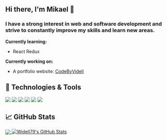 ## Hi there, I'm Mikael 👋
### I have a strong interest in web and software development and strive to constantly improve my skills and learn new areas.


**Currently learning:**
- React Redux

**Currently working on:** 
- A portfolio website:
[CodeByVidell](https://codebyvidell.netlify.app/)



## 🔧 Technologies & Tools

![](https://img.shields.io/badge/Code-Python-informational?style=flat&logo=python&logoColor=white&color=2bbc8a)
![](https://img.shields.io/badge/Code-JavaScript-informational?style=flat&logo=javascript&logoColor=white&color=2bbc8a)
![](https://img.shields.io/badge/Web-HTML5-informational?style=flat&logo=HTML&logoColor=white&color=2bbc8a)
![](https://img.shields.io/badge/Web-CSS-informational?style=flat&logo=HTML&logoColor=white&color=2bbc8a)
![](https://img.shields.io/badge/Web-Bootstrap-informational?style=flat&logo=HTML&logoColor=white&color=2bbc8a)
![](https://img.shields.io/badge/Backend-NodeJS-informational?style=flat&logo=HTML&logoColor=white&color=2bbc8a)

## &#x1f4c8; GitHub Stats

<a href="https://github.com/widell79/Widell79">
  <img align="center" src="https://github-readme-stats.vercel.app/api/top-langs/?username=Widell79&title_color=#81c7ea&text_color=#878585&icon_color=2bbc8a&bg_color=#e0f8fc" />
</a>
<a href="https://github.com/Widell79/Widell79">
  <img align="top" src="https://github-readme-stats.vercel.app/api?username=Widell79&show_icons=true&line_height=27&count_private=true&title_color=#81c7ea&text_color=#878585&icon_color=2bbc8a&bg_color=1d1f21" alt="Widell79's GitHub Stats" />
</a>

<!--
![Widell79 github stats](https://github-readme-stats.vercel.app/api?username=widell79)
**Widell79/Widell79** is a ✨ _special_ ✨ repository because its `README.md` (this file) appears on your GitHub profile.


Here are some ideas to get you started:

- 🔭 I’m currently working on ...
- 👯 I’m looking to collaborate on ...
- 🤔 I’m looking for help with ...
- 💬 Ask me about ...
- 📫 How to reach me: ...
- 😄 Pronouns: ...
- ⚡ Fun fact: ...

-->




